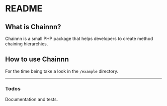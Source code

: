 # README

## What is Chainnn?

Chainnn is a small PHP package that helps developers to create method chaining
hierarchies.

## How to use Chainnn

For the time being take a look in the `/example` directory.

---

### Todos

Documentation and tests.